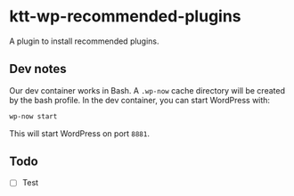 # ktt-wp-recommended-plugins

A plugin to install recommended plugins.

## Dev notes

Our dev container works in Bash. A `.wp-now` cache directory will be created by the bash profile. In the dev container, you can start WordPress with:

```sh
wp-now start
```

This will start WordPress on port `8881`.

## Todo

- [ ] Test
